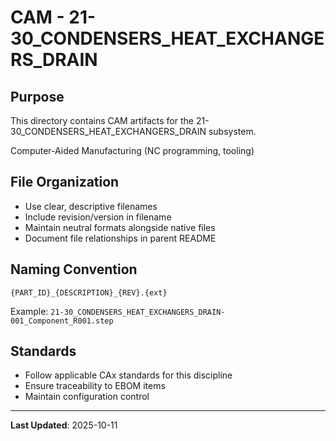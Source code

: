 # CAM - 21-30_CONDENSERS_HEAT_EXCHANGERS_DRAIN

## Purpose

This directory contains CAM artifacts for the 21-30_CONDENSERS_HEAT_EXCHANGERS_DRAIN subsystem.

Computer-Aided Manufacturing (NC programming, tooling)

## File Organization

- Use clear, descriptive filenames
- Include revision/version in filename
- Maintain neutral formats alongside native files
- Document file relationships in parent README

## Naming Convention

```
{PART_ID}_{DESCRIPTION}_{REV}.{ext}
```

Example: `21-30_CONDENSERS_HEAT_EXCHANGERS_DRAIN-001_Component_R001.step`

## Standards

- Follow applicable CAx standards for this discipline
- Ensure traceability to EBOM items
- Maintain configuration control

---

**Last Updated**: 2025-10-11
